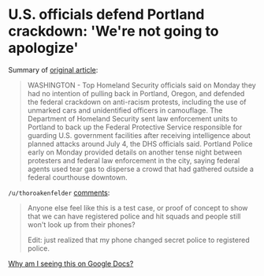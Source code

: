 # U.S. officials defend Portland crackdown: 'We're not going to apologize'

Summary of [original article](https://www.reuters.com/article/us-global-race-protests-portland/u-s-officials-defend-portland-crackdown-were-not-going-to-apologize-idUSKCN24L1I1):

> WASHINGTON - Top Homeland Security officials said on Monday they had no intention of pulling back in Portland, Oregon, and defended the federal crackdown on anti-racism protests, including the use of unmarked cars and unidentified officers in camouflage. The Department of Homeland Security sent law enforcement units to Portland to back up the Federal Protective Service responsible for guarding U.S. government facilities after receiving intelligence about planned attacks around July 4, the DHS officials said. Portland Police early on Monday provided details on another tense night between protesters and federal law enforcement in the city, saying federal agents used tear gas to disperse a crowd that had gathered outside a federal courthouse downtown.

`/u/thoroakenfelder` [comments](https://www.reddit.com/r/news/comments/hunmac/us_officials_defend_portland_crackdown_were_not/):

> Anyone else feel like this is a test case, or proof of concept to show that we can have registered police and hit squads and people still won't look up from their phones?
> 
> Edit: just realized that my phone changed secret police to registered police.

[Why am I seeing this on Google Docs?](https://docs.google.com/document/d/1Dc6We63vOXIZsc0op-Bt4abqkYjXzOigalQqFxmvvbM/edit?usp=sharing)

